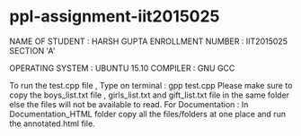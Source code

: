 # ppl-assignment-iit2015025
NAME OF STUDENT : HARSH GUPTA
ENROLLMENT NUMBER : IIT2015025
SECTION 'A' 


OPERATING SYSTEM : UBUNTU 15.10 
COMPILER : GNU GCC 

To run the test.cpp file , 
  Type on terminal : gpp test.cpp
  Please make sure to copy the boys_list.txt file , girls_list.txt and gift_list.txt file in the same folder else the files 
  will not be available to read.
For Documentation :
  In Documentation_HTML folder copy all the files/folders at one place and run the annotated.html file.

